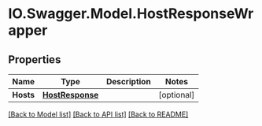 # IO.Swagger.Model.HostResponseWrapper
## Properties

Name | Type | Description | Notes
------------ | ------------- | ------------- | -------------
**Hosts** | [**HostResponse**](HostResponse.md) |  | [optional] 

[[Back to Model list]](../README.md#documentation-for-models) [[Back to API list]](../README.md#documentation-for-api-endpoints) [[Back to README]](../README.md)

